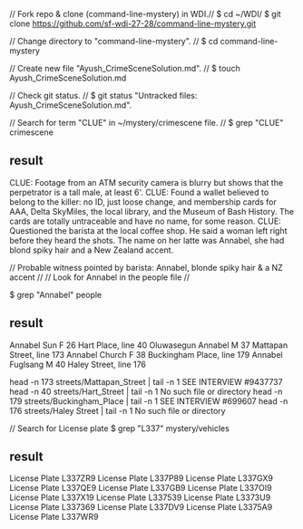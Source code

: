 // Fork repo & clone (command-line-mystery) in WDI.//
$ cd ~/WDI/
$ git clone https://github.com/sf-wdi-27-28/command-line-mystery.git

// Change directory to "command-line-mystery". //
$ cd command-line-mystery

// Create new file "Ayush_CrimeSceneSolution.md". //
$ touch Ayush_CrimeSceneSolution.md

// Check git status. //
$ git status
"Untracked files: Ayush_CrimeSceneSolution.md".

// Search for term "CLUE" in ~/mystery/crimescene file. //
$ grep "CLUE" crimescene

result
------
CLUE: Footage from an ATM security camera is blurry but shows that the perpetrator is a tall male, at least 6'.
CLUE: Found a wallet believed to belong to the killer: no ID, just loose change, and membership cards for AAA, Delta SkyMiles, the local library, and the Museum of Bash History. The cards are totally untraceable and have no name, for some reason.
CLUE: Questioned the barista at the local coffee shop. He said a woman left right before they heard the shots. The name on her latte was Annabel, she had blond spiky hair and a New Zealand accent.

// Probable witness pointed by barista: Annabel, blonde spiky hair & a NZ accent //
// Look for Annabel in the people file //

$ grep "Annabel" people

result
------
Annabel Sun	F	26	Hart Place, line 40
Oluwasegun Annabel	M	37	Mattapan Street, line 173
Annabel Church	F	38	Buckingham Place, line 179
Annabel Fuglsang	M	40	Haley Street, line 176


head -n 173 streets/Mattapan_Street | tail -n 1         SEE INTERVIEW #9437737
head -n 40 streets/Hart_Street | tail -n 1              No such file or directory
head -n 179 streets/Buckingham_Place | tail -n 1        SEE INTERVIEW #699607
head -n 176 streets/Haley Street | tail -n 1            No such file or directory



// Search for License plate
$ grep "L337" mystery/vehicles

result
------
License Plate L337ZR9
License Plate L337P89
License Plate L337GX9
License Plate L337QE9
License Plate L337GB9
License Plate L337OI9
License Plate L337X19
License Plate L337539
License Plate L3373U9
License Plate L337369
License Plate L337DV9
License Plate L3375A9
License Plate L337WR9
